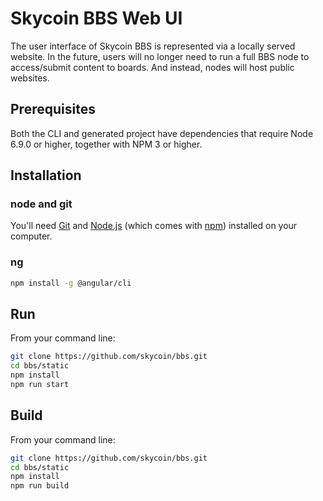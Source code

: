 # Skycoin BBS Web UI
The user interface of Skycoin BBS is represented via a locally served website. In the future, users will no longer need to run a full BBS node to access/submit content to boards. And instead, nodes will host public websites.

## Prerequisites

Both the CLI and generated project have dependencies that require Node 6.9.0 or higher, together
with NPM 3 or higher.

## Installation


### node and git
You'll need [Git](https://git-scm.com) and [Node.js](https://nodejs.org/en/download/) (which comes with [npm](http://npmjs.com)) installed on your computer.

### ng

```bash
npm install -g @angular/cli
```


## Run
From your command line:
```bash
git clone https://github.com/skycoin/bbs.git
cd bbs/static
npm install
npm run start
```

## Build
From your command line:
```bash
git clone https://github.com/skycoin/bbs.git
cd bbs/static
npm install
npm run build
```
